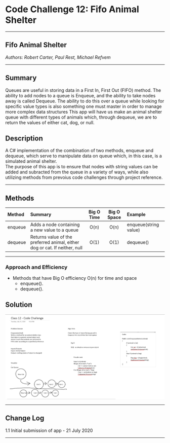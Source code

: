# Code Challenge 12: Fifo Animal Shelter
---

## Fifo Animal Shelter

*Authors: Robert Carter, Paul Rest, Michael Refvem*

---

## Summary

Queues are useful in storing data in a First In, First Out (FIFO) method. The ability to add nodes to a queue is Enqueue, and the ability to take nodes away is called Dequeue.
The ability to do this over a queue while looking for specific value types is also something one must master in order to manage more complex data structures
This app will have us make an animal shelter queue with different types of animals which, through dequeue, we are to return the values of either cat, dog, or null.

## Description

A C# implementation of the combination of two methods, enqueue and dequeue, which serve to manipulate data on queue which, in this case, is a simulated animal shelter.  
The purpose of this app is to ensure that nodes with string values can be added and subracted from the queue in a variety of ways, while also utilizing methods from prevoius code challenges through project reference. 



---

## Methods

| Method | Summary | Big O Time | Big O Space | Example | 
| :----------- | :----------- | :-------------: | :-------------: | :----------- |
| enqueue | Adds a node containing a new value to a queue | O(n) | O(n) | enqueue(string value) |
| dequeue | Returns value of the preferred animal, either dog or cat. If neither, null | O(1) | O(1) | dequeue() |



---
### Approach and Efficiency
* Methods that have Big O efficiency O(n) for time and space
  * enqueue(). 
  * dequeue().

  
## Solution
![Whiteboard Image](./assets/codechallenge12-whiteboard.png)

---

## Change Log

1.1 Initial submission of app - 21 July 2020

---

